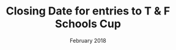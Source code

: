 ---
layout: default
title: Closing Date for entries to T & F Schools Cup
date: February 2018
dateOverride: February 2018
location:
---